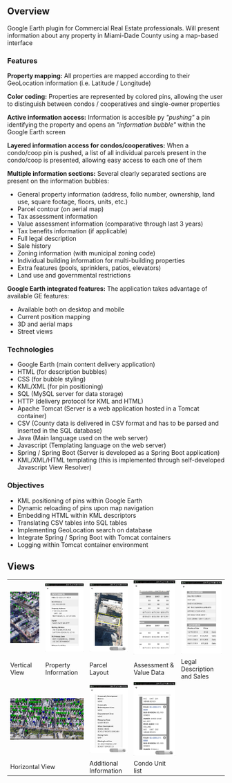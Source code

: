 ## Overview
Google Earth plugin for Commercial Real Estate professionals. Will present information about any property in
Miami-Dade County using a map-based interface

### Features
**Property mapping:** All properties are mapped according to their GeoLocation information (i.e. Latitude / Longitude)

**Color coding:** Properties are represented by colored pins, allowing the user to distinguish between condos /
cooperatives and single-owner properties

**Active information access:** Information is accesible py *"pushing"* a pin identifying the property and opens an
*"information bubble"* within the Google Earth screen

**Layered information access for condos/cooperatives:** When a condo/coop pin is pushed, a list of all individual
parcels present in the condo/coop is presented, allowing easy access to each one of them

**Multiple information sections:** Several clearly separated sections are present on the information bubbles:
- General property information (address, folio number, ownership, land use, square footage, floors, units, etc.)
- Parcel contour (on aerial map)
- Tax assessment information
- Value assessment information (comparative through last 3 years)
- Tax benefits information (if applicable)
- Full legal description
- Sale history
- Zoning information (with municipal zoning code)
- Individual building information for multi-building properties
- Extra features (pools, sprinklers, patios, elevators)
- Land use and governmental restrictions

**Google Earth integrated features:** The application takes advantage of available GE features:
- Available both on desktop and mobile
- Current position mapping
- 3D and aerial maps
- Street views

### Technologies
- Google Earth (main content delivery application)
- HTML (for description bubbles)
- CSS (for bubble styling)
- KML/XML (for pin positioning)
- SQL (MySQL server for data storage)
- HTTP (delivery protocol for KML and HTML)
- Apache Tomcat (Server is a web application hosted in a Tomcat container)
- CSV (County data is delivered in CSV format and has to be parsed and inserted in the SQL database)
- Java (Main language used on the web server)
- Javascript (Templating language on the web server)
- Spring / Spring Boot (Server is developed as a Spring Boot application)
- KML/XML/HTML templating (this is implemented through self-developed Javascript View Resolver)

### Objectives
- KML positioning of pins within Google Earth
- Dynamic reloading of pins upon map navigation
- Embedding HTML within KML descriptors
- Translating CSV tables into SQL tables
- Implementing GeoLocation search on database
- Integrate Spring / Spring Boot with Tomcat containers
- Logging within Tomcat container environment

## Views
<table>
  <tr>
    <td><img src="https://raw.githubusercontent.com/luigimercurio/GEApplication/master/Vertical%20panorama.jpg" width="150"/></td>
    <td><img src="https://raw.githubusercontent.com/luigimercurio/GEApplication/master/Property%20information.jpg" width="150"/></td>
    <td><img src="https://raw.githubusercontent.com/luigimercurio/GEApplication/master/Parcel%20Layout.jpg" width="150"/></td>
    <td><img src="https://raw.githubusercontent.com/luigimercurio/GEApplication/master/Assessment%20and%20value.jpg" width="150"/></td>
    <td><img src="https://raw.githubusercontent.com/luigimercurio/GEApplication/master/Legal%20description%20and%20Sales.jpg" width="150"/></td>
  </tr>
  <tr>
    <td>Vertical View</td>
    <td>Property Information</td>
    <td>Parcel Layout</td>
    <td>Assessment & Value Data</td>
    <td>Legal Description and Sales</td>
  </tr>
  <tr>
    <td colspan="2"><img src="https://raw.githubusercontent.com/luigimercurio/GEApplication/master/Horizontal%20panorama.jpg" width="300"/></td>
    <td><img src="https://raw.githubusercontent.com/luigimercurio/GEApplication/master/Additional%20Information.jpg" width="150"/></td>
    <td><img src="https://raw.githubusercontent.com/luigimercurio/GEApplication/master/Condo%20unit%20list.jpg" width="150"/></td>
    <td>&nbsp;</td>
  </tr>
  <tr>
    <td colspan="2">Horizontal View</td>
    <td>Additional Information</td>
    <td>Condo Unit list</td>
    <td>&nbsp;</td>
  </tr>
</table>